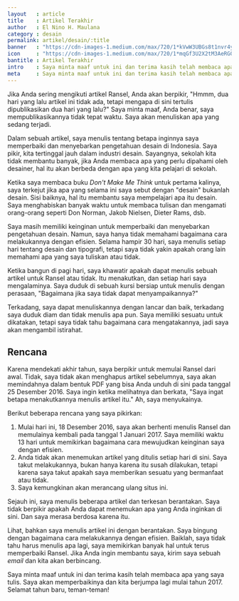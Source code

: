 ```yaml
---
layout   : article
title    : Artikel Terakhir
author   : El Nino H. Maulana
category : desain
permalink: artikel/desain/:title
banner   : "https://cdn-images-1.medium.com/max/720/1*kVwW3UBGs8t1nvr4yRXAtA.png"
icon     : "https://cdn-images-1.medium.com/max/720/1*mqGf3U2X2tM3AeRG0OoHPw.png"
bantitle : Artikel Terakhir
intro    : Saya minta maaf untuk ini dan terima kasih telah membaca apa yang saya tulis. Saya akan memperbaikinya dan kita berjumpa lagi mulai tahun 2017.
meta     : Saya minta maaf untuk ini dan terima kasih telah membaca apa yang saya tulis. Saya akan memperbaikinya dan kita berjumpa lagi mulai tahun 2017.
---
```


Jika Anda sering mengikuti artikel Ransel, Anda akan berpikir, "Hmmm, dua hari yang lalu artikel ini tidak ada, tetapi mengapa di sini tertulis dipublikasikan dua hari yang lalu?" Saya minta maaf, Anda benar, saya mempublikasikannya tidak tepat waktu. Saya akan menuliskan apa yang sedang terjadi.

Dalam sebuah artikel, saya menulis tentang betapa inginnya saya memperbaiki dan menyebarkan pengetahuan desain di Indonesia. Saya pikir, kita tertinggal jauh dalam industri desain. Sayangnya, sekolah kita tidak membantu banyak, jika Anda membaca apa yang perlu dipahami oleh desainer, hal itu akan berbeda dengan apa yang kita pelajari di sekolah.

Ketika saya membaca buku *Don't Make Me Think* untuk pertama kalinya, saya terkejut jika apa yang selama ini saya sebut dengan "desain" bukanlah desain. Sisi baiknya, hal itu membantu saya mempelajari apa itu desain. Saya menghabiskan banyak waktu untuk membaca tulisan dan mengamati orang-orang seperti Don Norman, Jakob Nielsen, Dieter Rams, dsb.

Saya masih memiliki keinginan untuk memperbaiki dan menyebarkan pengetahuan desain. Namun, saya hanya tidak memahami bagaimana cara melakukannya dengan efisien. Selama hampir 30 hari, saya menulis setiap hari tentang desain dan tipografi, tetapi saya tidak yakin apakah orang lain memahami apa yang saya tuliskan atau tidak.

Ketika bangun di pagi hari, saya khawatir apakah dapat menulis sebuah artikel untuk Ransel atau tidak. Itu menakutkan, dan setiap hari saya mengalaminya. Saya duduk di sebuah kursi bersiap untuk menulis dengan perasaan, "Bagaimana jika saya tidak dapat menyampaikannya?"

Terkadang, saya dapat menuliskannya dengan lancar dan baik, terkadang saya duduk diam dan tidak menulis apa pun. Saya memiliki sesuatu untuk dikatakan, tetapi saya tidak tahu bagaimana cara mengatakannya, jadi saya akan mengambil istirahat.

## Rencana

Karena mendekati akhir tahun, saya berpikir untuk memulai Ransel dari awal. Tidak, saya tidak akan menghapus artikel sebelumnya, saya akan memindahnya dalam bentuk PDF yang bisa Anda unduh di sini pada tanggal 25 Desember 2016. Saya ingin ketika melihatnya dan berkata, "Saya ingat betapa menakutkannya menulis artikel itu." Ah, saya menyukainya.

Berikut beberapa rencana yang saya pikirkan:

1. Mulai hari ini, 18 Desember 2016, saya akan berhenti menulis Ransel dan memulainya kembali pada tanggal 1 Januari 2017. Saya memiliki waktu 13 hari untuk memikirkan bagaimana cara mewujudkan keinginan saya dengan efisien.
2. Anda tidak akan menemukan artikel yang ditulis setiap hari di sini. Saya takut melakukannya, bukan hanya karena itu susah dilakukan, tetapi karena saya takut apakah saya memberikan sesuatu yang bermanfaat atau tidak.
2. Saya kemungkinan akan merancang ulang situs ini.

Sejauh ini, saya menulis beberapa artikel dan terkesan berantakan. Saya tidak berpikir apakah Anda dapat menemukan apa yang Anda inginkan di sini. Dan saya merasa berdosa karena itu.

Lihat, bahkan saya menulis artikel ini dengan berantakan. Saya bingung dengan bagaimana cara melakukannya dengan efisien. Baiklah, saya tidak tahu harus menulis apa lagi, saya memikirkan banyak hal untuk terus memperbaiki Ransel. Jika Anda ingin membantu saya, kirim saya sebuah *email* dan kita akan berbincang.

Saya minta maaf untuk ini dan terima kasih telah membaca apa yang saya tulis. Saya akan memperbaikinya dan kita berjumpa lagi mulai tahun 2017. Selamat tahun baru, teman-teman!
